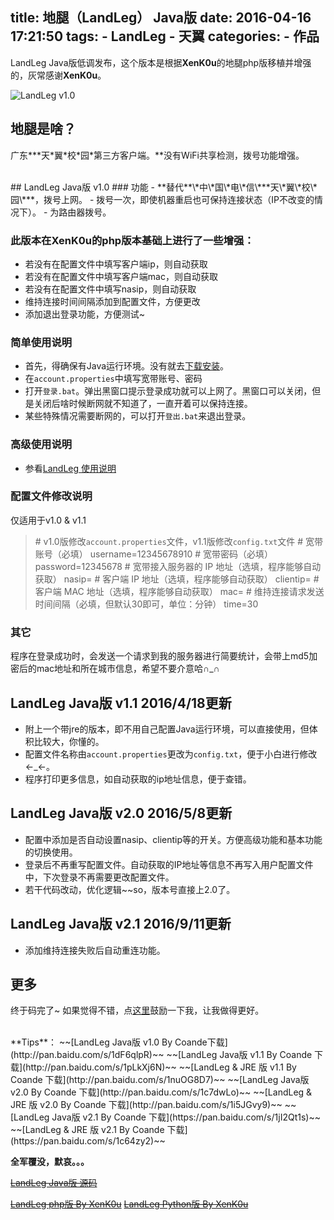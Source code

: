 title: 地腿（LandLeg） Java版
date: 2016-04-16 17:21:50
tags: 
	- LandLeg
	- 天翼
categories:
	- 作品
---
LandLeg Java版低调发布，这个版本是根据**XenK0u**的地腿php版移植并增强的，灰常感谢**XenK0u**。

![LandLeg v1.0](http://qiniu.e12e.com//2016/12/31/784942f4ae3c4657.png)

## 地腿是啥？
广东**\*天\*翼\*校\*园\*第三方客户端。**没有WiFi共享检测，拨号功能增强。
<!-- more -->
<br />
## LandLeg Java版 v1.0
### 功能
- **替代**\*中\*国\*电\*信\***天\*翼\*校\*园\***，拨号上网。
- 拨号一次，即使机器重启也可保持连接状态（IP不改变的情况下）。
- 为路由器拨号。

### 此版本在**XenK0u**的php版本基础上进行了一些增强：
- 若没有在配置文件中填写客户端ip，则自动获取
- 若没有在配置文件中填写客户端mac，则自动获取
- 若没有在配置文件中填写nasip，则自动获取
- 维持连接时间间隔添加到配置文件，方便更改
- 添加退出登录功能，方便测试~


### 简单使用说明
- 首先，得确保有Java运行环境。没有就去[下载安装](http://www.java.com/zh_CN/)。
- 在`account.properties`中填写宽带账号、密码
- 打开`登录.bat`。弹出黑窗口提示登录成功就可以上网了。黑窗口可以关闭，但是关闭后啥时候断网就不知道了，一直开着可以保持连接。
- 某些特殊情况需要断网的，可以打开`登出.bat`来退出登录。

### 高级使用说明
- 参看[LandLeg 使用说明](/2016/05/09/LandLeg-使用说明/)

### 配置文件修改说明
仅适用于v1.0 & v1.1
> \# v1.0版修改`account.properties`文件，v1.1版修改`config.txt`文件
\# 宽带账号（必填）
username=12345678910
\# 宽带密码（必填）
password=12345678
\# 宽带接入服务器的 IP 地址（选填，程序能够自动获取）
nasip= 
\# 客户端 IP 地址（选填，程序能够自动获取）
clientip= 
\# 客户端 MAC 地址（选填，程序能够自动获取）
mac=
\# 维持连接请求发送时间间隔（必填，但默认30即可，单位：分钟）
time=30

### 其它
程序在登录成功时，会发送一个请求到我的服务器进行简要统计，会带上md5加密后的mac地址和所在城市信息，希望不要介意哈∩_∩


## LandLeg Java版 v1.1    2016/4/18更新
- 附上一个带jre的版本，即不用自己配置Java运行环境，可以直接使用，但体积比较大，你懂的。
- 配置文件名称由`account.properties`更改为`config.txt`，便于小白进行修改←_←。
- 程序打印更多信息，如自动获取的ip地址信息，便于查错。


## LandLeg Java版 v2.0		2016/5/8更新
- 配置中添加是否自动设置nasip、clientip等的开关。方便高级功能和基本功能的切换使用。
- 登录后不再重写配置文件。自动获取的IP地址等信息不再写入用户配置文件中，下次登录不再需要更改配置文件。
- 若干代码改动，优化逻辑~~so，版本号直接上2.0了。

## LandLeg Java版 v2.1		2016/9/11更新
- 添加维持连接失败后自动重连功能。


## 更多
终于码完了~ 如果觉得不错，点[这里](/others/aboutMe/)鼓励一下我，让我做得更好。




<br />
**Tips**：
~~[LandLeg Java版 v1.0 By Coande下载](http://pan.baidu.com/s/1dF6qlpR)~~
~~[LandLeg Java版 v1.1 By Coande 下载](http://pan.baidu.com/s/1pLkXj6N)~~
~~[LandLeg & JRE 版 v1.1 By Coande 下载](http://pan.baidu.com/s/1nuOG8D7)~~
~~[LandLeg Java版 v2.0 By Coande 下载](http://pan.baidu.com/s/1c7dwLo)~~
~~[LandLeg & JRE 版 v2.0 By Coande 下载](http://pan.baidu.com/s/1i5JGvy9)~~
~~[LandLeg Java版 v2.1 By Coande 下载](https://pan.baidu.com/s/1jI2Qt1s)~~
~~[LandLeg & JRE 版 v2.1 By Coande 下载](https://pan.baidu.com/s/1c64zy2)~~

**全军覆没，默哀。。。**

~~[LandLeg Java版 源码](https://github.com/Coande/LandLeg_Java)~~

~~[LandLeg php版 By XenK0u](http://henbukexue.science/blog/?id=46)~~
~~[LandLeg Python版 By XenK0u](http://henbukexue.science/blog/?id=47)~~




